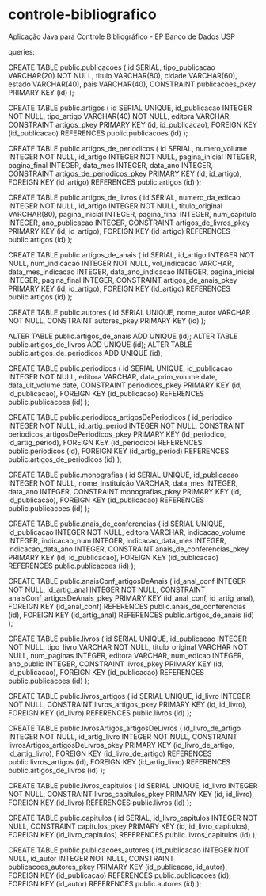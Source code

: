 # controle-bibliografico
Aplicação Java para Controle Bibliográfico - EP Banco de Dados USP



queries:

CREATE TABLE public.publicacoes (
	id SERIAL,
	tipo_publicacao VARCHAR(20) NOT NULL,
	titulo VARCHAR(80),
	cidade VARCHAR(60),
	estado VARCHAR(40),
	pais VARCHAR(40),
	CONSTRAINT publicacoes_pkey PRIMARY KEY (id)
);

CREATE TABLE public.artigos (
	id SERIAL UNIQUE,
	id_publicacao INTEGER NOT NULL,
	tipo_artigo VARCHAR(40) NOT NULL,
	editora VARCHAR,
	CONSTRAINT artigos_pkey PRIMARY KEY (id, id_publicacao),
	FOREIGN KEY (id_publicacao) REFERENCES public.publicacoes (id)
);

CREATE TABLE public.artigos_de_periodicos (
	id SERIAL,
	numero_volume INTEGER NOT NULL,
	id_artigo INTEGER NOT NULL,
	pagina_inicial INTEGER,
	pagina_final INTEGER,
	data_mes INTEGER,
	data_ano INTEGER,
	CONSTRAINT artigos_de_periodicos_pkey PRIMARY KEY (id, id_artigo),
	FOREIGN KEY (id_artigo) REFERENCES public.artigos (id)
);

CREATE TABLE public.artigos_de_livros (
	id SERIAL,
	numero_da_edicao INTEGER NOT NULL,
	id_artigo INTEGER NOT NULL,
	titulo_original VARCHAR(80),
	pagina_inicial INTEGER,
	pagina_final INTEGER,
	num_capitulo INTEGER,
	ano_publicacao INTEGER,
	CONSTRAINT artigos_de_livros_pkey PRIMARY KEY (id, id_artigo),
	FOREIGN KEY (id_artigo) REFERENCES public.artigos (id)
);

CREATE TABLE public.artigos_de_anais (
	id SERIAL,
	id_artigo INTEGER NOT NULL,
	num_indicacao INTEGER NOT NULL,
	vol_indicacao VARCHAR,
	data_mes_indicacao INTEGER,
	data_ano_indicacao INTEGER,
	pagina_inicial INTEGER,
	pagina_final INTEGER,
	CONSTRAINT artigos_de_anais_pkey PRIMARY KEY (id, id_artigo),
	FOREIGN KEY (id_artigo) REFERENCES public.artigos (id)
);

CREATE TABLE public.autores (
	id SERIAL UNIQUE,
	nome_autor VARCHAR NOT NULL,
	CONSTRAINT autores_pkey PRIMARY KEY (id)
);

ALTER TABLE public.artigos_de_anais ADD UNIQUE (id);
ALTER TABLE public.artigos_de_livros ADD UNIQUE (id);
ALTER TABLE public.artigos_de_periodicos ADD UNIQUE (id);

CREATE TABLE public.periodicos (
	id SERIAL UNIQUE,
	id_publicacao INTEGER NOT NULL,
	editora VARCHAR,
	data_prim_volume date,
	data_ult_volume date,
	CONSTRAINT periodicos_pkey PRIMARY KEY (id, id_publicacao),
	FOREIGN KEY (id_publicacao) REFERENCES public.publicacoes (id)
);

CREATE TABLE public.periodicos_artigosDePeriodicos (
	id_periodico INTEGER NOT NULL,
	id_artig_period INTEGER NOT NULL,
	CONSTRAINT periodicos_artigosDePeriodicos_pkey PRIMARY KEY (id_periodico, id_artig_period),
	FOREIGN KEY (id_periodico) REFERENCES public.periodicos (id),
	FOREIGN KEY (id_artig_period) REFERENCES public.artigos_de_periodicos (id)
);

CREATE TABLE public.monografias (
	id SERIAL UNIQUE,
	id_publicacao INTEGER NOT NULL,
	nome_instituição VARCHAR,
	data_mes INTEGER,
	data_ano INTEGER,
	CONSTRAINT monografias_pkey PRIMARY KEY (id, id_publicacao),
	FOREIGN KEY (id_publicacao) REFERENCES public.publicacoes (id)
);


CREATE TABLE public.anais_de_conferencias (
	id SERIAL UNIQUE,
	id_publicacao INTEGER NOT NULL,
	editora VARCHAR,
	indicacao_volume INTEGER,
	indicacao_num INTEGER,
	indicacao_data_mes INTEGER,
	indicacao_data_ano INTEGER,
	CONSTRAINT anais_de_conferencias_pkey PRIMARY KEY (id, id_publicacao),
	FOREIGN KEY (id_publicacao) REFERENCES public.publicacoes (id)
);

CREATE TABLE public.anaisConf_artigosDeAnais (
	id_anal_conf INTEGER NOT NULL,
	id_artig_anal INTEGER NOT NULL,
	CONSTRAINT anaisConf_artigosDeAnais_pkey PRIMARY KEY (id_anal_conf, id_artig_anal),
	FOREIGN KEY (id_anal_conf) REFERENCES public.anais_de_conferencias (id),
	FOREIGN KEY (id_artig_anal) REFERENCES public.artigos_de_anais (id)
);

CREATE TABLE public.livros (
	id SERIAL UNIQUE,
	id_publicacao INTEGER NOT NULL,
	tipo_livro VARCHAR NOT NULL,
	titulo_original VARCHAR NOT NULL,
	num_paginas INTEGER,
	editora VARCHAR,
	num_edicao INTEGER,
	ano_public INTEGER,
	CONSTRAINT livros_pkey PRIMARY KEY (id, id_publicacao),
	FOREIGN KEY (id_publicacao) REFERENCES public.publicacoes (id)
);

CREATE TABLE public.livros_artigos (
	id SERIAL UNIQUE,
	id_livro INTEGER NOT NULL,
	CONSTRAINT livros_artigos_pkey PRIMARY KEY (id, id_livro),
	FOREIGN KEY (id_livro) REFERENCES public.livros (id)
);

CREATE TABLE public.livrosArtigos_artigosDeLivros (
	id_livro_de_artigo INTEGER NOT NULL,
	id_artig_livro INTEGER NOT NULL,
	CONSTRAINT livrosArtigos_artigosDeLivros_pkey PRIMARY KEY (id_livro_de_artigo, id_artig_livro),
	FOREIGN KEY (id_livro_de_artigo) REFERENCES public.livros_artigos (id),
	FOREIGN KEY (id_artig_livro) REFERENCES public.artigos_de_livros (id)
);


CREATE TABLE public.livros_capitulos (
	id SERIAL UNIQUE,
	id_livro INTEGER NOT NULL,
	CONSTRAINT livros_capitulos_pkey PRIMARY KEY (id, id_livro),
	FOREIGN KEY (id_livro) REFERENCES public.livros (id)
);

CREATE TABLE public.capitulos (
	id SERIAL,
	id_livro_capitulos INTEGER NOT NULL,
	CONSTRAINT capitulos_pkey PRIMARY KEY (id, id_livro_capitulos),
	FOREIGN KEY (id_livro_capitulos) REFERENCES public.livros_capitulos (id)
);

CREATE TABLE public.publicacoes_autores (
	id_publicacao INTEGER NOT NULL,
	id_autor INTEGER NOT NULL,
	CONSTRAINT publicacoes_autores_pkey PRIMARY KEY (id_publicacao, id_autor),
	FOREIGN KEY (id_publicacao) REFERENCES public.publicacoes (id),
	FOREIGN KEY (id_autor) REFERENCES public.autores (id)
);
